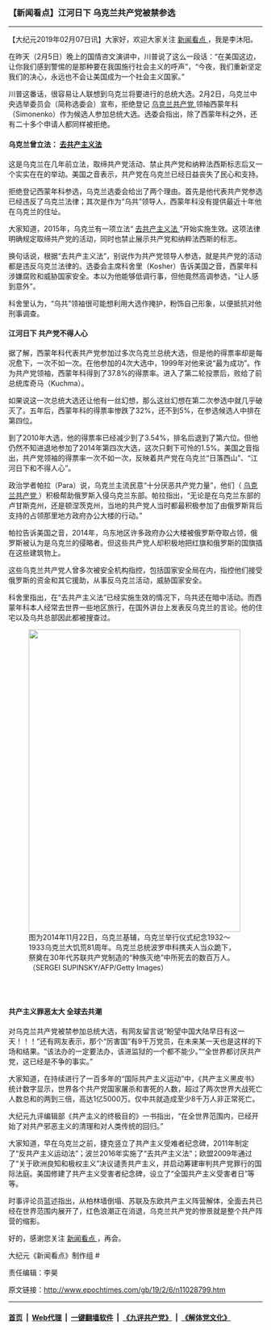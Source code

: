 ### 【新闻看点】江河日下 乌克兰共产党被禁参选
------------------------

<p>
 【大纪元2019年02月07日讯】大家好，欢迎大家关注
 <a href="http://www.epochtimes.com/gb/tag/%E6%96%B0%E9%97%BB%E7%9C%8B%E7%82%B9.html">
  新闻看点
 </a>
 ，我是李沐阳。
</p>
<p>
 在昨天（2月5日）晚上的国情咨文演讲中，川普说了这么一段话：“在美国这边，让你我们感到警惕的是那种要在我国施行社会主义的呼声”，“今夜，我们重新坚定我们的决心，永远也不会让美国成为一个社会主义国家。”
</p>
<p>
 川普这番话，很容易让人联想到乌克兰将要进行的总统大选。2月2日，乌克兰中央选举委员会（简称选委会）宣布，拒绝登记
 <a href="http://www.epochtimes.com/gb/tag/%E4%B9%8C%E5%85%8B%E5%85%B0%E5%85%B1%E4%BA%A7%E5%85%9A.html">
  乌克兰共产党
 </a>
 领袖西蒙年科（Simonenko）作为候选人参加总统大选。选委会指出，除了西蒙年科之外，还有二十多个申请人都同样被拒绝。
</p>
<h4>
 乌克兰曾立法：
 <a href="http://www.epochtimes.com/gb/tag/%E5%8E%BB%E5%85%B1%E4%BA%A7%E4%B8%BB%E4%B9%89%E6%B3%95.html">
  去共产主义法
 </a>
</h4>
<p>
 这是乌克兰在几年前立法，取缔共产党活动、禁止共产党和纳粹法西斯标志后又一个实实在在的举动。美国之音表示，共产党在乌克兰已经日益丧失了民心和支持。
</p>
<p>
 拒绝登记西蒙年科参选，乌克兰选委会给出了两个理由。首先是他代表共产党参选已经违反了乌克兰法律；其次是作为“乌共”领导人，西蒙年科没有提供最近十年他在乌克兰的住址。
</p>
<p>
 大家知道，2015年，乌克兰有一项立法“
 <a href="http://www.epochtimes.com/gb/tag/%E5%8E%BB%E5%85%B1%E4%BA%A7%E4%B8%BB%E4%B9%89%E6%B3%95.html">
  去共产主义法
 </a>
 ”开始实施生效。这项法律明确规定取缔共产党的活动，同时也禁止展示共产党和纳粹法西斯的标志。
</p>
<p>
 换句话说，根据“去共产主义法”，别说作为共产党领导人参选，就是共产党的活动都是违反乌克兰法律的。选委会主席科舍里（Kosher）告诉美国之音，西蒙年科涉嫌腐败和威胁国家安全。本以为他能够低调行事，但他竟然高调参选，“让人感到意外”。
</p>
<p>
 科舍里认为，“乌共”领袖很可能想利用大选作掩护，粉饰自己形象，以便抵抗对他刑事调查。
</p>
<h4>
 江河日下 共产党不得人心
</h4>
<p>
 据了解，西蒙年科代表共产党参加过多次乌克兰总统大选，但是他的得票率却是每况愈下，一次不如一次。在他参加的4次大选中，1999年对他来说“最为成功”。作为共产党领袖，西蒙年科得到了37.8%的得票率。进入了第二轮投票后，败给了前总统库奇马（Kuchma）。
</p>
<p>
 如果说这一次总统大选还让他有一丝幻想，那么这丝幻想在第二次参选中就几乎破灭了。五年后，西蒙年科的得票率惨跌了32%，还不到5%，在参选候选人中排在第四位。
</p>
<p>
 到了2010年大选，他的得票率已经减少到了3.54%，排名后退到了第六位。但他仍然不知进退地参加了2014年第四次大选，这次只剩下可怜的1.5%。美国之音指出，共产党领袖的得票率一次不如一次，反映着共产党在乌克兰“日落西山”、“江河日下和不得人心”。
</p>
<p>
 政治学者帕拉（Para）说，乌克兰主流民意“十分厌恶共产党力量”，他们（
 <a href="http://www.epochtimes.com/gb/tag/%E4%B9%8C%E5%85%8B%E5%85%B0%E5%85%B1%E4%BA%A7%E5%85%9A.html">
  乌克兰共产党
 </a>
 ）积极帮助俄罗斯入侵乌克兰东部。帕拉指出，“无论是在乌克兰东部的卢甘斯克州，还是顿涅茨克州，当地的共产党人当时都最积极参加了由俄罗斯背后支持的占领那里地方政府办公大楼的行动。”
</p>
<p>
 帕拉告诉美国之音，2014年，乌东地区许多政府办公大楼被俄罗斯夺取占领，俄罗斯被认为是乌克兰的侵略者。但这些共产党人却积极地把红旗和俄罗斯的国旗插在这些建筑物上。
</p>
<p>
 这些乌克兰共产党人曾多次被安全机构指控，包括国家安全局在内，指控他们接受俄罗斯的资金和其它援助，从事反乌克兰活动，威胁国家安全。
</p>
<p>
 科舍里指出，在“去共产主义法”已经实施生效的情况下，乌共还在暗中活动。而西蒙年科本人经常去世界一些地区旅行，在国外讲台上发表反乌克兰的言论。他的住宅以及乌共总部因此都被搜查过。
</p>
<figure class="wp-caption aligncenter" id="attachment_5806377" style="width: 420px">
 <a href="http://i.epochtimes.com/assets/uploads/2014/11/1411241814211528.jpg">
  <img alt="" class="size-full wp-image-5806377" height="599" src="http://i.epochtimes.com/assets/uploads/2014/11/1411241814211528.jpg" width="420"/>
 </a>
 <br/><figcaption class="wp-caption-text">
  图为2014年11月22日，乌克兰基辅，乌克兰举行仪式纪念1932～1933乌克兰大饥荒81周年。乌克兰总统波罗申科携夫人当众跪下，祭奠在30年代苏联共产党制造的“种族灭绝”中所死去的数百万人。（SERGEI SUPINSKY/AFP/Getty Images）
 </figcaption><br/>
</figure><br/>
<h4>
 共产主义罪恶太大 全球去共潮
</h4>
<p>
 对乌克兰共产党被禁参加总统大选，有网友留言说“盼望中国大陆早日有这一天！！！”还有网友表示，那个“厉害国”有9千万党员，在未来某一天也是这样的下场和结果。“该法办的一定要法办，该进监狱的一个都不能少。”“全世界都讨厌共产党，这已经是不争的事实。”
</p>
<p>
 大家知道，在持续进行了一百多年的“国际共产主义运动”中，《共产主义黑皮书》统计数字显示，世界各个共产党国家屠杀和害死的人数，超过了两次世界大战死亡人数总和的两到三倍，高达1亿5000万。仅中共就造成至少8千万人非正常死亡。
</p>
<p>
 大纪元九评编辑部《共产主义的终极目的》一书指出，“在全世界范围内，已经开始了对共产邪恶主义的清理和对人类传统的回归。”
</p>
<p>
 大家知道，早在乌克兰之前，捷克竖立了共产主义受难者纪念碑，2011年制定了“反共产主义运动法”；波兰2016年实施了“去共产主义法”；欧盟2009年通过了“关于欧洲良知和极权主义”决议谴责共产主义，并启动筹建审判共产党罪行的国际法庭。美国修建了共产主义受害者纪念碑，设立了“全国共产主义受害者日”等等。
</p>
<p>
 时事评论员蓝述指出，从柏林墙倒塌、苏联及东欧共产主义阵营解体，全面去共已经在世界范围内展开了，红色浪潮正在消退，乌克兰共产党的惨景就是整个共产阵营的缩影。
</p>
<p>
 好的，感谢您关注
 <a href="http://www.epochtimes.com/gb/tag/%E6%96%B0%E9%97%BB%E7%9C%8B%E7%82%B9.html">
  新闻看点
 </a>
 ，再会。
</p>
<p>
 大纪元《新闻看点》制作组 #
</p>
<p>
 责任编辑：李昊
</p>

原文链接：http://www.epochtimes.com/gb/19/2/6/n11028799.htm


------------------------
#### [首页](https://github.com/gfw-breaker/banned-news/blob/master/README.md) &nbsp;|&nbsp; [Web代理](https://github.com/labour-camp/helloworld) &nbsp;|&nbsp; [一键翻墙软件](https://github.com/gfw-breaker/nogfw/blob/master/README.md) &nbsp;|&nbsp; [《九评共产党》](https://github.com/gfw-breaker/9ping.md/blob/master/README.md#九评之一评共产党是什么) &nbsp;|&nbsp; [《解体党文化》](https://github.com/gfw-breaker/jtdwh.md/blob/master/README.md#绪论)

